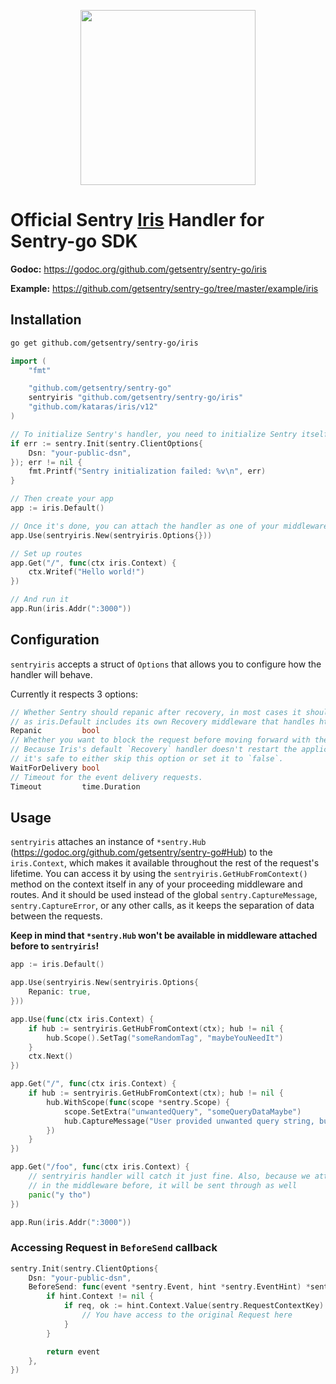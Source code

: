 <p align="center">
  <a href="https://sentry.io" target="_blank" align="center">
    <img src="https://sentry-brand.storage.googleapis.com/sentry-logo-black.png" width="280">
  </a>
  <br />
</p>

# Official Sentry [Iris](https://github.com/kataras/iris) Handler for Sentry-go SDK

**Godoc:** https://godoc.org/github.com/getsentry/sentry-go/iris

**Example:** https://github.com/getsentry/sentry-go/tree/master/example/iris

## Installation

```sh
go get github.com/getsentry/sentry-go/iris
```

```go
import (
    "fmt"

    "github.com/getsentry/sentry-go"
    sentryiris "github.com/getsentry/sentry-go/iris"
    "github.com/kataras/iris/v12"
)

// To initialize Sentry's handler, you need to initialize Sentry itself beforehand
if err := sentry.Init(sentry.ClientOptions{
    Dsn: "your-public-dsn",
}); err != nil {
    fmt.Printf("Sentry initialization failed: %v\n", err)
}

// Then create your app
app := iris.Default()

// Once it's done, you can attach the handler as one of your middleware
app.Use(sentryiris.New(sentryiris.Options{}))

// Set up routes
app.Get("/", func(ctx iris.Context) {
    ctx.Writef("Hello world!")
})

// And run it
app.Run(iris.Addr(":3000"))
```

## Configuration

`sentryiris` accepts a struct of `Options` that allows you to configure how the handler will behave.

Currently it respects 3 options:

```go
// Whether Sentry should repanic after recovery, in most cases it should be set to true,
// as iris.Default includes its own Recovery middleware that handles http responses.
Repanic         bool
// Whether you want to block the request before moving forward with the response.
// Because Iris's default `Recovery` handler doesn't restart the application,
// it's safe to either skip this option or set it to `false`.
WaitForDelivery bool
// Timeout for the event delivery requests.
Timeout         time.Duration
```

## Usage

`sentryiris` attaches an instance of `*sentry.Hub` (https://godoc.org/github.com/getsentry/sentry-go#Hub) to the `iris.Context`, which makes it available throughout the rest of the request's lifetime.
You can access it by using the `sentryiris.GetHubFromContext()` method on the context itself in any of your proceeding middleware and routes.
And it should be used instead of the global `sentry.CaptureMessage`, `sentry.CaptureError`, or any other calls, as it keeps the separation of data between the requests.

**Keep in mind that `*sentry.Hub` won't be available in middleware attached before to `sentryiris`!**

```go
app := iris.Default()

app.Use(sentryiris.New(sentryiris.Options{
    Repanic: true,
}))

app.Use(func(ctx iris.Context) {
    if hub := sentryiris.GetHubFromContext(ctx); hub != nil {
        hub.Scope().SetTag("someRandomTag", "maybeYouNeedIt")
    }
    ctx.Next()
})

app.Get("/", func(ctx iris.Context) {
    if hub := sentryiris.GetHubFromContext(ctx); hub != nil {
        hub.WithScope(func(scope *sentry.Scope) {
            scope.SetExtra("unwantedQuery", "someQueryDataMaybe")
            hub.CaptureMessage("User provided unwanted query string, but we recovered just fine")
        })
    }
})

app.Get("/foo", func(ctx iris.Context) {
    // sentryiris handler will catch it just fine. Also, because we attached "someRandomTag"
    // in the middleware before, it will be sent through as well
    panic("y tho")
})

app.Run(iris.Addr(":3000"))
```

### Accessing Request in `BeforeSend` callback

```go
sentry.Init(sentry.ClientOptions{
    Dsn: "your-public-dsn",
    BeforeSend: func(event *sentry.Event, hint *sentry.EventHint) *sentry.Event {
        if hint.Context != nil {
            if req, ok := hint.Context.Value(sentry.RequestContextKey).(*http.Request); ok {
                // You have access to the original Request here
            }
        }

        return event
    },
})
```
